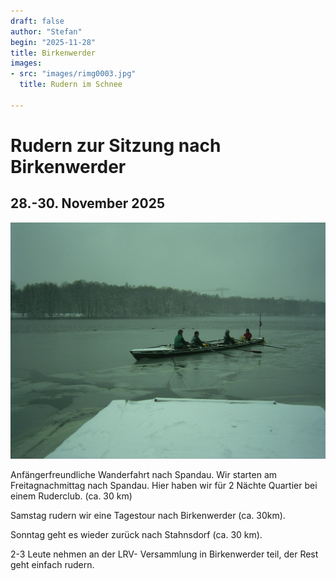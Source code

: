 ```yaml
---
draft: false
author: "Stefan"
begin: "2025-11-28"
title: Birkenwerder 
images:
- src: "images/rimg0003.jpg"
  title: Rudern im Schnee

---
```

# Rudern zur Sitzung nach Birkenwerder

## 28.-30. November 2025

![Winterrudern](./images/RIMG0003.jpg)

Anfängerfreundliche Wanderfahrt nach Spandau. Wir starten am Freitagnachmittag nach Spandau. Hier haben wir für 2 Nächte Quartier bei einem Ruderclub. (ca. 30 km)

Samstag rudern wir eine Tagestour nach Birkenwerder (ca. 30km).

Sonntag geht es wieder zurück nach Stahnsdorf (ca. 30 km).

2-3 Leute nehmen an der LRV- Versammlung in Birkenwerder teil, der Rest geht einfach rudern.

 
